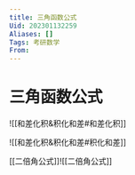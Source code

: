 ```yaml
---
title: 三角函数公式
Uid: 202301132259
Aliases: []
Tags: 考研数学 
From: 
---
```

# 三角函数公式
![[和差化积&积化和差#和差化积]]

![[和差化积&积化和差#积化和差]]

[[二倍角公式]]![[二倍角公式]]
